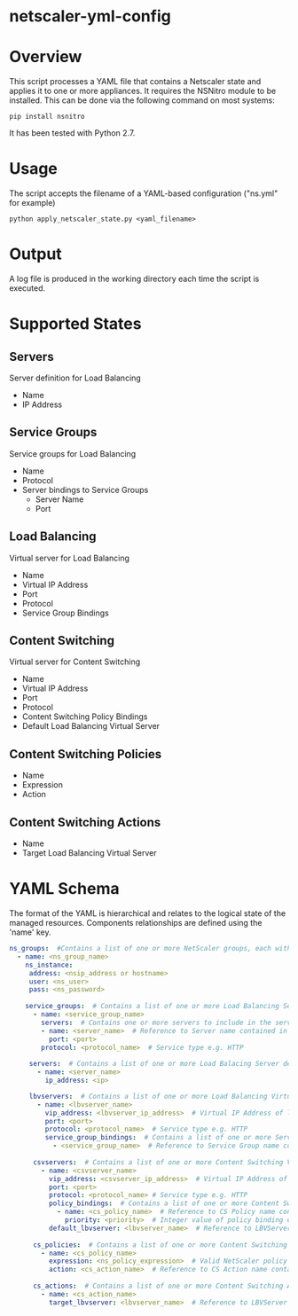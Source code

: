 # netscaler-yml-config

# Overview
This script processes a YAML file that contains a Netscaler state and applies it to one or more appliances.  It requires the NSNitro module to be installed.  This can be done via the following command on most systems:
````
pip install nsnitro
````

It has been tested with Python 2.7.

# Usage
The script accepts the filename of a YAML-based configuration ("ns.yml" for example)
````
python apply_netscaler_state.py <yaml_filename>
````
# Output
A log file is produced in the working directory each time the script is executed.

# Supported States
## Servers
Server definition for Load Balancing
* Name
* IP Address

## Service Groups
Service groups for Load Balancing
* Name
* Protocol
* Server bindings to Service Groups
  * Server Name
  * Port

## Load Balancing
Virtual server for Load Balancing
* Name
* Virtual IP Address
* Port
* Protocol
* Service Group Bindings

## Content Switching
Virtual server for Content Switching
* Name
* Virtual IP Address
* Port
* Protocol
* Content Switching Policy Bindings
* Default Load Balancing Virtual Server

## Content Switching Policies
* Name
* Expression
* Action

## Content Switching Actions
* Name
* Target Load Balancing Virtual Server

# YAML Schema
The format of the YAML is hierarchical and relates to the logical state of the managed resources.  Components relationships are defined using the 'name' key.

```YAML
ns_groups:  #Contains a list of one or more NetScaler groups, each with an independent configuration
  - name: <ns_group_name>
    ns_instance:
     address: <nsip_address or hostname>
     user: <ns_user>
     pass: <ns_password>
    
    service_groups:  # Contains a list of one or more Load Balancing Service Group definitions
      - name: <service_group_name>
        servers:  # Contains one or more servers to include in the service group
        - name: <server_name>  # Reference to Server name contained in Server definition
          port: <port>
        protocol: <protocol_name>  # Service type e.g. HTTP
    
     servers:  # Contains a list of one or more Load Balacing Server definitions
       - name: <server_name>
         ip_address: <ip>

     lbvservers:  # Contains a list of one or more Load Balancing Virtual Server definitions
       - name: <lbvserver_name>
         vip_address: <lbvserver_ip_address>  # Virtual IP Address of lbvserver
         port: <port>
         protocol: <protocol_name>  # Service type e.g. HTTP
         service_group_bindings:  # Contains a list of one or more Service Groups to bind the lbvserver to
           - <service_group_name>  # Reference to Service Group name contained in Service Group definition
      
      csvservers:  # Contains a list of one or more Content Switching Virtual Server definitions
        - name: <csvserver_name>
          vip_address: <csvserver_ip_address>  # Virtual IP Address of csvserver
          port: <port>
          protocol: <protocol_name> # Service type e.g. HTTP
          policy_bindings:  # Contains a list of one or more Content Switching policy bindings
            - name: <cs_policy_name>  # Reference to CS Policy name contained in CS Policy definition
              priority: <priority>  # Integer value of policy binding e.g. 100
          default_lbvserver: <lbvserver_name>  # Reference to LBVServer name contained in LBVServer definition
          
      cs_policies:  # Contains a list of one or more Content Switching Policy definitions
        - name: <cs_policy_name>
          expression: <ns_policy_expression>  # Valid NetScaler policy expression
          action: <cs_action_name>  # Reference to CS Action name contained in CS Action definition
          
      cs_actions:  # Contains a list of one or more Content Switching Action definitions
        - name: <cs_action_name>
          target_lbvserver: <lbvserver_name>  # Reference to LBVServer name contained in LBVServer definition
```
              
            
         
